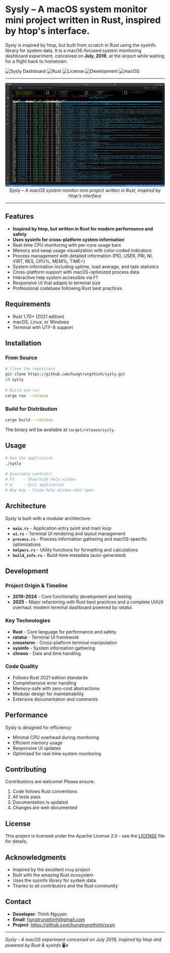 # Sysly – A macOS system monitor mini project written in Rust, inspired by htop's interface.

Sysly is inspired by htop, but built from scratch in Rust using the sysinfo library for system data. It is a macOS-focused system monitoring dashboard experiment, conceived on **July, 2019**, at the airport while waiting for a flight back to hometown.

![Sysly Dashboard](https://img.shields.io/badge/Version-1.1.0-blue)
![Rust](https://img.shields.io/badge/Rust-2021+-orange)
![License](https://img.shields.io/badge/License-Apache%202.0-green)
![Development](https://img.shields.io/badge/Development-2019--present-yellow)
![macOS](https://img.shields.io/badge/macOS-Optimized-green)

---

<p align="center">
  <img src="./screenshots/Sysly_ Screenshot.png" alt="Sysly Demo Screenshoot" width="700" />
  <br/>
  <em>Sysly – A macOS system monitor mini project written in Rust, inspired by htop's interface</em>
</p>

---

## Features

- **Inspired by htop, but written in Rust for modern performance and safety**
- **Uses sysinfo for cross-platform system information**
- Real-time CPU monitoring with per-core usage bars
- Memory and swap usage visualization with color-coded indicators
- Process management with detailed information (PID, USER, PRI, NI, VIRT, RES, CPU%, MEM%, TIME+)
- System information including uptime, load average, and task statistics
- Cross-platform support with macOS-optimized process data
- Interactive help system accessible via F1
- Responsive UI that adapts to terminal size
- Professional codebase following Rust best practices

## Requirements

- Rust 1.70+ (2021 edition)
- macOS, Linux, or Windows
- Terminal with UTF-8 support

## Installation

### From Source

```bash
# Clone the repository
git clone https://github.com/hungtrungthinh/sysly.git
cd sysly

# Build and run
cargo run --release
```

### Build for Distribution

```bash
cargo build --release
```

The binary will be available at `target/release/sysly`.

## Usage

```bash
# Run the application
./sysly

# Available controls:
# F1    - Show/hide help window
# q     - Quit application
# Any key - Close help window when open
```

## Architecture

Sysly is built with a modular architecture:

- **`main.rs`** - Application entry point and main loop
- **`ui.rs`** - Terminal UI rendering and layout management
- **`process.rs`** - Process information gathering and macOS-specific optimizations
- **`helpers.rs`** - Utility functions for formatting and calculations
- **`build_info.rs`** - Build-time metadata (auto-generated)

## Development

### Project Origin & Timeline

- **2019-2024** - Core functionality development and testing
- **2025** – Major refactoring with Rust best practices and a complete UI/UX overhaul: modern terminal dashboard powered by ratatui.

### Key Technologies

- **Rust** - Core language for performance and safety
- **ratatui** - Terminal UI framework
- **crossterm** - Cross-platform terminal manipulation
- **sysinfo** - System information gathering
- **chrono** - Date and time handling

### Code Quality

- Follows Rust 2021 edition standards
- Comprehensive error handling
- Memory-safe with zero-cost abstractions
- Modular design for maintainability
- Extensive documentation and comments

## Performance

Sysly is designed for efficiency:

- Minimal CPU overhead during monitoring
- Efficient memory usage
- Responsive UI updates
- Optimized for real-time system monitoring

## Contributing

Contributions are welcome! Please ensure:

1. Code follows Rust conventions
2. All tests pass
3. Documentation is updated
4. Changes are well-documented

## License

This project is licensed under the Apache License 2.0 - see the [LICENSE](LICENSE) file for details.

## Acknowledgments

- Inspired by the excellent `htop` project
- Built with the amazing Rust ecosystem
- Uses the sysinfo library for system data
- Thanks to all contributors and the Rust community

## Contact

- **Developer**: Thinh Nguyen
- **Email**: hungtrungthinh@gmail.com
- **Project**: https://github.com/hungtrungthinh/sysly

---

*Sysly - A macOS experiment conceived on July 2019, inspired by htop and powered by Rust & sysinfo* 🖥️✈️ 